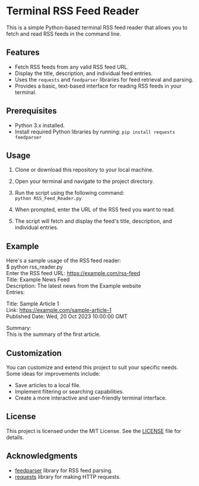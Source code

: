 # Terminal RSS Feed Reader

This is a simple Python-based terminal RSS feed reader that allows you to fetch and read RSS feeds in the command line.

## Features

- Fetch RSS feeds from any valid RSS feed URL.
- Display the title, description, and individual feed entries.
- Uses the `requests` and `feedparser` libraries for feed retrieval and parsing.
- Provides a basic, text-based interface for reading RSS feeds in your terminal.

## Prerequisites

- Python 3.x installed.
- Install required Python libraries by running: `pip install requests feedparser`

## Usage

1. Clone or download this repository to your local machine.

2. Open your terminal and navigate to the project directory.

3. Run the script using the following command:<br/>
   `python RSS_Feed_Reader.py`


4. When prompted, enter the URL of the RSS feed you want to read.

5. The script will fetch and display the feed's title, description, and individual entries.

## Example

Here's a sample usage of the RSS feed reader:<br/>
$ python rss_reader.py<br/>
Enter the RSS feed URL: https://example.com/rss-feed <br/>
Title: Example News Feed <br/>
Description: The latest news from the Example website <br/>
Entries: <br/>

Title: Sample Article 1 <br/>
Link: https://example.com/sample-article-1 <br/>
Published Date: Wed, 20 Oct 2023 10:00:00 GMT <br/>

Summary: <br/>
This is the summary of the first article.

## Customization

You can customize and extend this project to suit your specific needs. Some ideas for improvements include:

- Save articles to a local file.
- Implement filtering or searching capabilities.
- Create a more interactive and user-friendly terminal interface.

## License

This project is licensed under the MIT License. See the [LICENSE](LICENSE) file for details.

## Acknowledgments

- [feedparser](https://pypi.org/project/feedparser/) library for RSS feed parsing.
- [requests](https://pypi.org/project/requests/) library for making HTTP requests.
